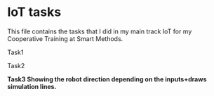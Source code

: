 # IoT tasks
This file contains the tasks that I did in my main track IoT for my Cooperative Training at Smart Methods. 

Task1

Task2

<b>Task3<b>
Showing the robot direction depending on the inputs+draws simulation lines.
